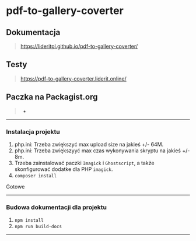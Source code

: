 # pdf-to-gallery-coverter

## Dokumentacja
> https://lideritpl.github.io/pdf-to-gallery-coverter/

## Testy
> https://pdf-to-gallery-coverter.liderit.online/

## Paczka na Packagist.org
> -

---

### Instalacja projektu
1. php.ini: Trzeba zwiększyć max upload size na jakieś +/- 64M.
2. php.ini: Trzeba zwiększyyć max czas wykonywania skryptu na jakieś +/- 8m.
3. Trzeba zainstalować paczki `Imagick` i `Ghostscript`, a także skonfigurować dodatke dla PHP `imagick`.
4. `composer install`

Gotowe

---

### Budowa dokumentacji dla projektu

1. `npm install`
2. `npm run build-docs`

---
